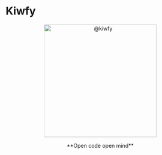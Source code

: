 # Kiwfy
<p align="center">
	<a href="https://github.com/kiwfy">
		<img src="https://avatars0.githubusercontent.com/u/68596556?s=200&amp;v=4" alt="@kiwfy" width="300" height="300">
	</a>
</p>
<p align="center">
	**Open code open mind**
</p>
